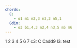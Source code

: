 ```yaml
---
chords:
  C: 
    - o1 m1 n2,3 n3,2 n5,1
  Gdim:
    - o3 b1,4,3 n2,4 n3,5 m5 m6
---
```

1
2
3
4
5
6
7
c3:                   C  Cadd9
l3: test
